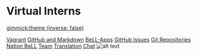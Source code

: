 <!--
  -- Name of your wiki
  -- Do NOT remove the leading `#` character.
  -->

# Virtual Interns


<!--
  -- Default theme
  -- (Read: http://dynalon.github.io/mdwiki/#!customizing.md#Theme_chooser)
  -->

[gimmick:theme (inverse: false)](flatly)


<!--
  -- Navigation
  -- (Read: http://dynalon.github.io/mdwiki/#!quickstart.md#Adding_a_navigation)
  -->

[Vagrant](pages/vagrant.md)
[GitHub and Markdown](pages/githubandmarkdown.md)
[BeLL-Apps](pages/bellapps.md)
[GitHub Issues](pages/githubissues.md)
[Git Repositories](pages/gitandrepositories.md)
[Nation BeLL](pages/nation.md)
[Team](pages/team.md)
[Translation](https://crowdin.com/project/open-learning-exchange/invite)
[Chat](https://gitter.im/open-learning-exchange/chat)
![alt text](https://i.imgsafe.org/a066c4f1af.png)


<!-- A more complex navigation example: ----------------------------------------

[Menu Item 1]()

  * # SubMenu Heading 1
  * [SubMenu Item 1](pages/subitem1.md)
  * [SubMenu Item 2](pages/subitem2.md)
  - - - -
  * # SubMenu Heading 2
  * [SubMenu Item 3](pages/subitem3.md)
  - - - -
  * # SubMenu Heading 3
  * [SubMenu Item 3](pages/subitem3.md)

[Menu Item 2](pages/item2.md)

[Menu Item 3](pages/item3.md)

---------------------------------------------------------------------------- -->

<!--
  -- Change the Language
  -- Could be useful when there's more than one language wiki.
  -->

<!--
[Change the Language]()

  * [English (United States)](/en_US/)
  * [English (United Kingdom)](/en_GB/)
  * [Italian](/it/)
-->

<!--
  -- Let the user choose a theme
  -- (Read: http://dynalon.github.io/mdwiki/#!quickstart.md#Adding_a_navigation)
  -->

<!--
[gimmick:themechooser](Choose theme)
-->
